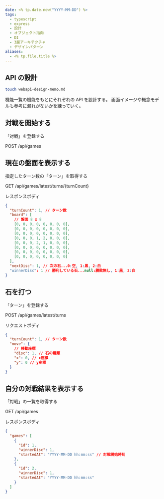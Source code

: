 ```yaml
---
date: <% tp.date.now("YYYY-MM-DD") %>
tags:
  - typescript
  - express
  - 設計
  - オブジェクト指向
  - DI
  - 3層アーキテクチャ
  - デザインパターン
aliases:
  - <% tp.file.title %>
---
```


## API の設計

```bash
touch webapi-design-memo.md
```

機能一覧の機能をもとにそれぞれの API を設計する。
画面イメージや概念モデルも参考に漏れがないかを練っていく。

## 対戦を開始する

「対戦」を登録する

POST /api/games

## 現在の盤面を表示する

指定したターン数の「ターン」を取得する

GET /api/games/latest/turns/{turnCount}

レスポンスボディ

```json
{
  "turnCount": 1, // ターン数
  "board": [
    // 盤面 8 x 8
    [0, 0, 0, 0, 0, 0, 0, 0],
    [0, 0, 0, 0, 0, 0, 0, 0],
    [0, 0, 0, 0, 0, 0, 0, 0],
    [0, 0, 0, 1, 2, 0, 0, 0],
    [0, 0, 0, 2, 1, 0, 0, 0],
    [0, 0, 0, 0, 0, 0, 0, 0],
    [0, 0, 0, 0, 0, 0, 0, 0],
    [0, 0, 0, 0, 0, 0, 0, 0]
  ],
  "nextDisc": 1, // 次の石...0:空, 1:黒, 2:白
  "winnerDisc": 1 // 勝利している石...null:勝敗無し, 1:黒, 2:白
}
```

## 石を打つ

「ターン」を登録する

POST /api/games/latest/turns

リクエストボディ

```json
{
  "turnCount": 1, // ターン数
  "move": {
    // 移動座標
    "disc": 1, // 石の種類
    "x": 0, // x座標
    "y": 0 // y座標
  }
}
```

## 自分の対戦結果を表示する

「対戦」の一覧を取得する

GET /api/games

レスポンスボディ

```json
{
  "games": [
    {
      "id": 1,
      "winnerDisc": 1,
      "startedAt": "YYYY-MM-DD hh:mm:ss" // 対戦開始時刻
    },
    {
      "id": 2,
      "winnerDisc": 1,
      "startedAt": "YYYY-MM-DD hh:mm:ss"
    }
  ]
}
```
